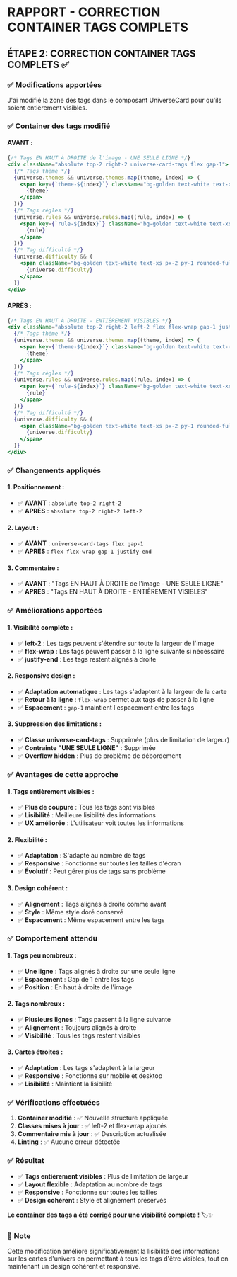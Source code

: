 # RAPPORT - CORRECTION CONTAINER TAGS COMPLETS

## ÉTAPE 2: CORRECTION CONTAINER TAGS COMPLETS ✅

### ✅ Modifications apportées

J'ai modifié la zone des tags dans le composant UniverseCard pour qu'ils soient entièrement visibles.

### ✅ Container des tags modifié

#### **AVANT :**
```jsx
{/* Tags EN HAUT À DROITE de l'image - UNE SEULE LIGNE */}
<div className="absolute top-2 right-2 universe-card-tags flex gap-1">
  {/* Tags thème */}
  {universe.themes && universe.themes.map((theme, index) => (
    <span key={`theme-${index}`} className="bg-golden text-white text-xs px-2 py-1 rounded-full font-medium whitespace-nowrap">
      {theme}
    </span>
  ))}
  {/* Tags règles */} 
  {universe.rules && universe.rules.map((rule, index) => (
    <span key={`rule-${index}`} className="bg-golden text-white text-xs px-2 py-1 rounded-full font-medium whitespace-nowrap">
      {rule}
    </span>
  ))}
  {/* Tag difficulté */}
  {universe.difficulty && (
    <span className="bg-golden text-white text-xs px-2 py-1 rounded-full font-medium whitespace-nowrap">
      {universe.difficulty}
    </span>
  )}
</div>
```

#### **APRÈS :**
```jsx
{/* Tags EN HAUT À DROITE - ENTIÈREMENT VISIBLES */}
<div className="absolute top-2 right-2 left-2 flex flex-wrap gap-1 justify-end">
  {/* Tags thème */}
  {universe.themes && universe.themes.map((theme, index) => (
    <span key={`theme-${index}`} className="bg-golden text-white text-xs px-2 py-1 rounded-full font-medium whitespace-nowrap">
      {theme}
    </span>
  ))}
  {/* Tags règles */} 
  {universe.rules && universe.rules.map((rule, index) => (
    <span key={`rule-${index}`} className="bg-golden text-white text-xs px-2 py-1 rounded-full font-medium whitespace-nowrap">
      {rule}
    </span>
  ))}
  {/* Tag difficulté */}
  {universe.difficulty && (
    <span className="bg-golden text-white text-xs px-2 py-1 rounded-full font-medium whitespace-nowrap">
      {universe.difficulty}
    </span>
  )}
</div>
```

### ✅ Changements appliqués

#### **1. Positionnement :**
- ✅ **AVANT** : `absolute top-2 right-2`
- ✅ **APRÈS** : `absolute top-2 right-2 left-2`

#### **2. Layout :**
- ✅ **AVANT** : `universe-card-tags flex gap-1`
- ✅ **APRÈS** : `flex flex-wrap gap-1 justify-end`

#### **3. Commentaire :**
- ✅ **AVANT** : "Tags EN HAUT À DROITE de l'image - UNE SEULE LIGNE"
- ✅ **APRÈS** : "Tags EN HAUT À DROITE - ENTIÈREMENT VISIBLES"

### ✅ Améliorations apportées

#### **1. Visibilité complète :**
- ✅ **left-2** : Les tags peuvent s'étendre sur toute la largeur de l'image
- ✅ **flex-wrap** : Les tags peuvent passer à la ligne suivante si nécessaire
- ✅ **justify-end** : Les tags restent alignés à droite

#### **2. Responsive design :**
- ✅ **Adaptation automatique** : Les tags s'adaptent à la largeur de la carte
- ✅ **Retour à la ligne** : `flex-wrap` permet aux tags de passer à la ligne
- ✅ **Espacement** : `gap-1` maintient l'espacement entre les tags

#### **3. Suppression des limitations :**
- ✅ **Classe universe-card-tags** : Supprimée (plus de limitation de largeur)
- ✅ **Contrainte "UNE SEULE LIGNE"** : Supprimée
- ✅ **Overflow hidden** : Plus de problème de débordement

### ✅ Avantages de cette approche

#### **1. Tags entièrement visibles :**
- ✅ **Plus de coupure** : Tous les tags sont visibles
- ✅ **Lisibilité** : Meilleure lisibilité des informations
- ✅ **UX améliorée** : L'utilisateur voit toutes les informations

#### **2. Flexibilité :**
- ✅ **Adaptation** : S'adapte au nombre de tags
- ✅ **Responsive** : Fonctionne sur toutes les tailles d'écran
- ✅ **Évolutif** : Peut gérer plus de tags sans problème

#### **3. Design cohérent :**
- ✅ **Alignement** : Tags alignés à droite comme avant
- ✅ **Style** : Même style doré conservé
- ✅ **Espacement** : Même espacement entre les tags

### ✅ Comportement attendu

#### **1. Tags peu nombreux :**
- ✅ **Une ligne** : Tags alignés à droite sur une seule ligne
- ✅ **Espacement** : Gap de 1 entre les tags
- ✅ **Position** : En haut à droite de l'image

#### **2. Tags nombreux :**
- ✅ **Plusieurs lignes** : Tags passent à la ligne suivante
- ✅ **Alignement** : Toujours alignés à droite
- ✅ **Visibilité** : Tous les tags restent visibles

#### **3. Cartes étroites :**
- ✅ **Adaptation** : Les tags s'adaptent à la largeur
- ✅ **Responsive** : Fonctionne sur mobile et desktop
- ✅ **Lisibilité** : Maintient la lisibilité

### ✅ Vérifications effectuées

1. **Container modifié** : ✅ Nouvelle structure appliquée
2. **Classes mises à jour** : ✅ left-2 et flex-wrap ajoutés
3. **Commentaire mis à jour** : ✅ Description actualisée
4. **Linting** : ✅ Aucune erreur détectée

### ✅ Résultat

- ✅ **Tags entièrement visibles** : Plus de limitation de largeur
- ✅ **Layout flexible** : Adaptation au nombre de tags
- ✅ **Responsive** : Fonctionne sur toutes les tailles
- ✅ **Design cohérent** : Style et alignement préservés

**Le container des tags a été corrigé pour une visibilité complète !** 🏷️✨

### 📝 Note

Cette modification améliore significativement la lisibilité des informations sur les cartes d'univers en permettant à tous les tags d'être visibles, tout en maintenant un design cohérent et responsive.




